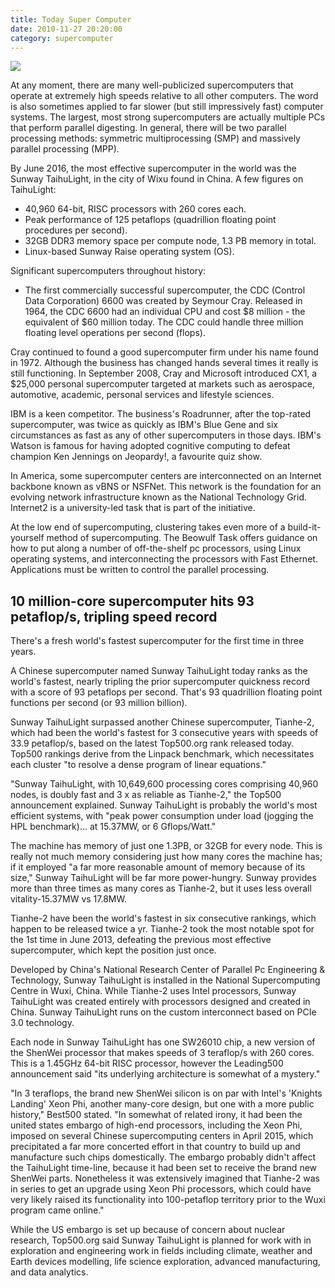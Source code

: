 ```yaml
---
title: Today Super Computer
date: 2010-11-27 20:20:00
category: supercomputer
---
```


![](/images/1.jpg)

At any moment, there are many well-publicized supercomputers that operate at extremely high speeds relative to all other computers. The word is also sometimes applied to far slower (but still impressively fast) computer systems. The largest, most strong supercomputers are actually multiple PCs that perform parallel digesting. In general, there will be two parallel processing methods: symmetric multiprocessing (SMP) and massively parallel processing (MPP).

By June 2016, the most effective supercomputer in the world was the Sunway TaihuLight, in the city of Wixu found in China. A few figures on TaihuLight:

- 40,960 64-bit, RISC processors with 260 cores each.
- Peak performance of 125 petaflops (quadrillion floating point procedures per second).
- 32GB DDR3 memory space per compute node,  1.3 PB memory in total.
- Linux-based Sunway Raise operating system (OS).

<!-- more -->

Significant supercomputers throughout history:
- The first commercially successful supercomputer, the CDC (Control Data Corporation) 6600 was created by Seymour Cray. Released in 1964, the CDC 6600 had an individual CPU and cost $8 million - the equivalent of $60 million today. The CDC could handle three million floating level operations per second (flops).

Cray continued to found a good supercomputer firm under his name found in 1972. Although the business has changed hands several times it really is still functioning. In September 2008, Cray and Microsoft introduced CX1, a $25,000 personal supercomputer targeted at markets such as  aerospace, automotive, academic, personal services and lifestyle sciences.

IBM is a keen competitor. The business's Roadrunner, after the top-rated supercomputer, was twice as quickly as IBM's Blue Gene and six circumstances as fast as any of other supercomputers in those days. IBM's Watson is famous for having adopted cognitive computing to defeat champion Ken Jennings on Jeopardy!, a favourite quiz show.

In America, some supercomputer centers are interconnected on an Internet backbone known as vBNS or NSFNet. This network is the foundation for an evolving network infrastructure known as the National Technology Grid. Internet2 is a university-led task that is part of the initiative.

At the low end of supercomputing, clustering takes even more of a build-it-yourself method of supercomputing. The Beowulf Task offers guidance on how to put along a number of off-the-shelf pc processors, using Linux operating systems, and interconnecting the processors with Fast Ethernet. Applications must be written to control the parallel processing.

## 10 million-core supercomputer hits 93 petaflop/s, tripling speed record

There's a fresh world's fastest supercomputer for the first time in three years.

A Chinese supercomputer named Sunway TaihuLight today ranks as the world's fastest, nearly tripling the prior supercomputer quickness record with a score of 93 petaflops per second. That's 93 quadrillion floating point functions per second (or 93 million billion).

Sunway TaihuLight surpassed another Chinese supercomputer, Tianhe-2, which had been the world's fastest for 3 consecutive years with speeds of 33.9 petaflop/s, based on the latest Top500.org rank released today. Top500 rankings derive from the Linpack benchmark, which necessitates each cluster "to resolve a dense program of linear equations."

"Sunway TaihuLight, with 10,649,600 processing cores comprising 40,960 nodes, is doubly fast and 3 x as reliable as Tianhe-2," the Top500 announcement explained. Sunway TaihuLight is probably the world's most efficient systems, with "peak power consumption under load (jogging the HPL benchmark)... at 15.37MW, or 6 Gflops/Watt."

The machine has memory of just one 1.3PB, or 32GB for every node. This is really not much memory considering just how many cores the machine has; if it employed "a far more reasonable amount of memory because of its size," Sunway TaihuLight will be far more power-hungry. Sunway provides more than three times as many cores as Tianhe-2, but it uses less overall vitality-15.37MW vs 17.8MW.

Tianhe-2 have been the world's fastest in six consecutive rankings, which happen to be released twice a yr. Tianhe-2 took the most notable spot for the 1st time in June 2013, defeating the previous most effective supercomputer, which kept the position just once.

Developed by China's National Research Center of Parallel Pc Engineering & Technology, Sunway TaihuLight is installed in the National Supercomputing Centre in Wuxi, China. While Tianhe-2 uses Intel processors, Sunway TaihuLight was created entirely with processors designed and created in China. Sunway TaihuLight runs on the custom interconnect based on PCIe 3.0 technology.

Each node in Sunway TaihuLight has one SW26010 chip, a new version of the ShenWei processor that makes speeds of 3 teraflop/s with 260 cores. This is a 1.45GHz 64-bit RISC processor, however the Leading500 announcement said "its underlying architecture is somewhat of a mystery."

"In 3 teraflops, the brand new ShenWei silicon is on par with Intel's 'Knights Landing' Xeon Phi, another many-core design, but one with a more public history," Best500 stated. "In somewhat of related irony, it had been the united states embargo of high-end processors, including the Xeon Phi, imposed on several Chinese supercomputing centers in April 2015, which precipitated a far more concerted effort in that country to build up and manufacture such chips domestically. The embargo probably didn't affect the TaihuLight time-line, because it had been set to receive the brand new ShenWei parts. Nonetheless it was extensively imagined that Tianhe-2 was in series to get an upgrade using Xeon Phi processors, which could have very likely raised its functionality into 100-petaflop territory prior to the Wuxi program came online."

While the US embargo is set up because of concern about nuclear research, Top500.org said Sunway TaihuLight is planned for work with in exploration and engineering work in fields including climate, weather and Earth devices modelling, life science exploration, advanced manufacturing, and data analytics.
